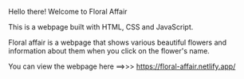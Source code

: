 Hello there! Welcome to Floral Affair

This is a webpage built with HTML, CSS and JavaScript.

Floral affair is a webpage that shows various beautiful flowers and information about them when you click on the flower's name.

You can view the webpage here ==>>> https://floral-affair.netlify.app/
